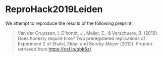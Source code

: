 # ReproHack2019Leiden

We attempt to reproduce the results of the following preprint:

> Van der Cruyssen, I. D’hondt, J., Meijer, E., & Verschuere, B. (2019). Does honesty require time? Two preregistered replications of Experiment 2 of Shalvi, Eldar, and Bereby-Meyer (2012). Preprint. retrieved from https://osf.io/qbk6z/.